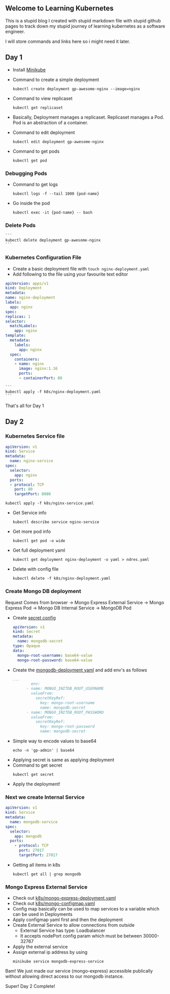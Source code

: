 ## Welcome to Learning Kubernetes

This is a stupid blog I created with stupid markdown file with stupid github pages to track down my stupid journey of learning kubernetes as a software engineer.

I will store commands and links here so i might need it later.

## Day 1

- Install [Minikube](https://minikube.sigs.k8s.io/docs/start/)
- Command to create a simple deployment
  ```
  kubectl create deployment gp-awesome-nginx --image=nginx
  ```
- Command to view replicaset
  ```
  kubectl get replicaset
  ```

- Basically, Deployment manages a replicaset. Replicaset manages a Pod. Pod is an abstraction of a container.


- Command to edit deployment
  ```
  kubectl edit deployment gp-awesome-nginx
  ```


- Command to get pods
  ```
  kubectl get pod
  ```

### Debugging Pods

- Command to get logs
  ```
  kubectl logs -f --tail 1000 {pod-name}
  ```

- Go inside the pod
  ```
  kubectl exec -it {pod-name} -- bash
  ```

### Delete Pods
    ```
    kubectl delete deployment gp-awesome-nginx
    ```

### Kubernetes Configuration File
  - Create a basic deployment file with `touch nginx-deployment.yaml`
  - Add following to the file using your favourite text editor



  ```yaml
apiVersion: apps/v1
kind: Deployment
metadata:
  name: nginx-deployment
  labels:
    app: nginx
spec:
  replicas: 1
  selector:
    matchLabels:
      app: nginx
  template:
    metadata:
      labels:
        app: nginx
    spec:
      containers:
      - name: nginx
        image: nginx:1.16
        ports:
        - containerPort: 80
  ```

    ```
    kubectl apply -f k8s/nginx-deployment.yaml
    ```


That's all for Day 1


## Day 2

### Kubernetes Service file 
```yaml
apiVersion: v1
kind: Service
metadata:
  name: nginx-service
spec:
  selector:
    app: nginx
  ports:
  - protocol: TCP
    port: 80
    targetPort: 8080
```

```
kubectl apply -f k8s/nginx-service.yaml
```

- Get Service info 
  ```
  kubectl describe service nginx-service
  ```
- Get more pod info
  ```
  kubectl get pod -o wide
  ```

- Get full deployment yaml
  ```
  kubectl get deployment nginx-deployment -o yaml > ndres.yaml
  ```

- Delete with config file
  ```
  kubectl delete -f k8s/nginx-deployment.yaml
  ```



### Create Mongo DB deployment
Request Comes from browser -> Mongo Express External Service -> Mongo Express Pod -> Mongo DB Internal Service -> MongoDB Pod

- Create [secret config](https://github.com/gauravpanta/learningkubernetes/blob/gh-pages/k8s/mongo-secret.yaml)
  ```yaml
  apiVersion: v1
  kind: Secret
  metadata:
    name: mongodb-secret
  type: Opaque
  data:
    mongo-root-username: base64-value
    mongo-root-password: base64-value
  ```
- Create the [mongodb-deployment yaml](https://github.com/gauravpanta/learningkubernetes/blob/gh-pages/k8s/mongo-deployment.yaml) and add env's as follows
  ```yaml
  ...
          env:
        - name: MONGO_INITDB_ROOT_USERNAME
          valueFrom:
            secretKeyRef:
              key: mongo-root-username
              name: mongodb-secret
        - name: MONGO_INITDB_ROOT_PASSWORD
          valueFrom:
            secretKeyRef:
              key: mongo-root-password
              name: mongodb-secret
  ```
- Simple way to encode values to base64
  ```
  echo -n 'gp-admin' | base64
  ```
- Applying secret is same as applying deployment
- Command to get secret
  ```
  kubectl get secret
  ```
- Apply the deployment!
  

### Next we create Internal Service
```yaml
apiVersion: v1
kind: Service
metadata:
  name: mongodb-service
spec:
  selector:
    app: mongodb
  ports:
    - protocol: TCP
      port: 27017
      targetPort: 27017
```

- Getting all items in k8s
  ```
  kubectl get all | grep mongodb
  ```

### Mongo Express External Service
- Check out [k8s/mongo-express-deployment.yaml](https://github.com/gauravpanta/learningkubernetes/blob/gh-pages/k8s/mongo-express-deployment.yaml)
- Check out [k8s/mongo-configmap.yaml](https://github.com/gauravpanta/learningkubernetes/blob/gh-pages/k8s/mongo-configmap.yaml)
- Config map basically can be used to map services to a variable which can be used in Deployments
- Apply configmap yaml first and then the deployment
- Create External Service to allow connections from outside
    - External Service has type: Loadbalancer
    - It accepts nodePort config param which must be between 30000-32767
- Apply the external service 
- Assign external ip address by using
  ```
  minikube service mongodb-express-service
  ```

Bam! We just made our service (mongo-express) accessible publically without allowing direct access to our mongodb instance.

Super! Day 2 Complete!